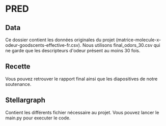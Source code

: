 # PRED

## Data
Ce dossier contient les données originales du projet (matrice-molecule-x-odeur-goodscents-effective-fr.csv). Nous utilisons final_odors_30.csv qui ne garde que les descripteurs d'odeur présent au moins 30 fois.


## Recette
Vous pouvez retrouver le rapport final ainsi que les diapositives de notre soutenance.

## Stellargraph
Contient les différents fichier nécessaire au projet. Vous pouvez lancer le main.py pour executer le code.
